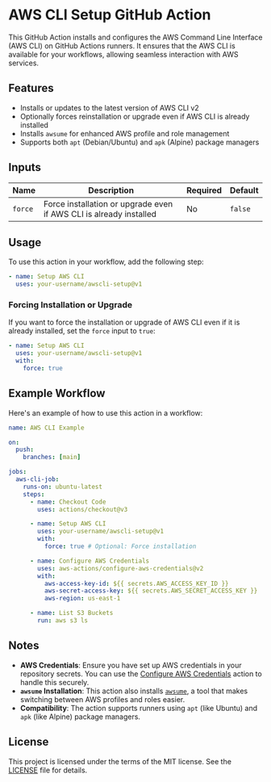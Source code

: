 # AWS CLI Setup GitHub Action

This GitHub Action installs and configures the AWS Command Line Interface (AWS CLI) on GitHub Actions runners. It ensures that the AWS CLI is available for your workflows, allowing seamless interaction with AWS services.

## Features

- Installs or updates to the latest version of AWS CLI v2
- Optionally forces reinstallation or upgrade even if AWS CLI is already installed
- Installs `awsume` for enhanced AWS profile and role management
- Supports both `apt` (Debian/Ubuntu) and `apk` (Alpine) package managers

## Inputs

| Name    | Description                                                        | Required | Default |
| ------- | ------------------------------------------------------------------ | -------- | ------- |
| `force` | Force installation or upgrade even if AWS CLI is already installed | No       | `false` |

## Usage

To use this action in your workflow, add the following step:

```yaml
- name: Setup AWS CLI
  uses: your-username/awscli-setup@v1
```

### Forcing Installation or Upgrade

If you want to force the installation or upgrade of AWS CLI even if it is already installed, set the `force` input to `true`:

```yaml
- name: Setup AWS CLI
  uses: your-username/awscli-setup@v1
  with:
    force: true
```

## Example Workflow

Here's an example of how to use this action in a workflow:

```yaml
name: AWS CLI Example

on:
  push:
    branches: [main]

jobs:
  aws-cli-job:
    runs-on: ubuntu-latest
    steps:
      - name: Checkout Code
        uses: actions/checkout@v3

      - name: Setup AWS CLI
        uses: your-username/awscli-setup@v1
        with:
          force: true # Optional: Force installation

      - name: Configure AWS Credentials
        uses: aws-actions/configure-aws-credentials@v2
        with:
          aws-access-key-id: ${{ secrets.AWS_ACCESS_KEY_ID }}
          aws-secret-access-key: ${{ secrets.AWS_SECRET_ACCESS_KEY }}
          aws-region: us-east-1

      - name: List S3 Buckets
        run: aws s3 ls
```

## Notes

- **AWS Credentials**: Ensure you have set up AWS credentials in your repository secrets. You can use the [Configure AWS Credentials](https://github.com/aws-actions/configure-aws-credentials) action to handle this securely.
- **`awsume` Installation**: This action also installs [`awsume`](https://awsu.me/), a tool that makes switching between AWS profiles and roles easier.
- **Compatibility**: The action supports runners using `apt` (like Ubuntu) and `apk` (like Alpine) package managers.

## License

This project is licensed under the terms of the MIT license. See the [LICENSE](LICENSE) file for details.

